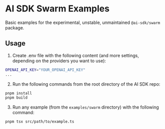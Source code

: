 # AI SDK Swarm Examples

Basic examples for the experimental, unstable, unmaintained `@ai-sdk/swarm` package.

## Usage

1. Create .env file with the following content (and more settings, depending on the providers you want to use):

```sh
OPENAI_API_KEY="YOUR_OPENAI_API_KEY"
...
```

2. Run the following commands from the root directory of the AI SDK repo:

```sh
pnpm install
pnpm build
```

3. Run any example (from the `examples/swarm` directory) with the following command:

```sh
pnpm tsx src/path/to/example.ts
```

